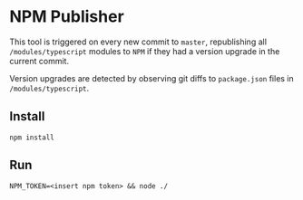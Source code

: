 # NPM Publisher
This tool is triggered on every new commit to `master`, republishing all `/modules/typescript` modules to `NPM` if they had a version upgrade in the current commit.  

Version upgrades are detected by observing git diffs to `package.json` files in `/modules/typescript`.

## Install
`npm install`

## Run
`NPM_TOKEN=<insert npm token> && node ./`

